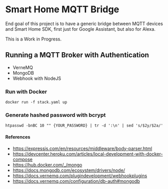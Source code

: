 # Smart Home MQTT Bridge

End goal of this project is to have a generic bridge between MQTT devices and Smart Home SDK, first just for Google Assistant, but also for Alexa.

This is a Work in Progress.

## Running a MQTT Broker with Authentication

* VerneMQ
* MongoDB
* Webhook with NodeJS

### Run with Docker

```
docker run -f stack.yaml up
```

### Generate hashed password with bcrypt

```
htpasswd -bnBC 10 "" {YOUR_PASSWORD} | tr -d ':\n' | sed 's/$2y/$2a/'
```

#### References

* https://expressjs.com/en/resources/middleware/body-parser.html
* https://devcenter.heroku.com/articles/local-development-with-docker-compose 
* https://hub.docker.com/_/mongo
* https://docs.mongodb.com/ecosystem/drivers/node/
* https://docs.vernemq.com/plugindevelopment/webhookplugins
* https://docs.vernemq.com/configuration/db-auth#mongodb